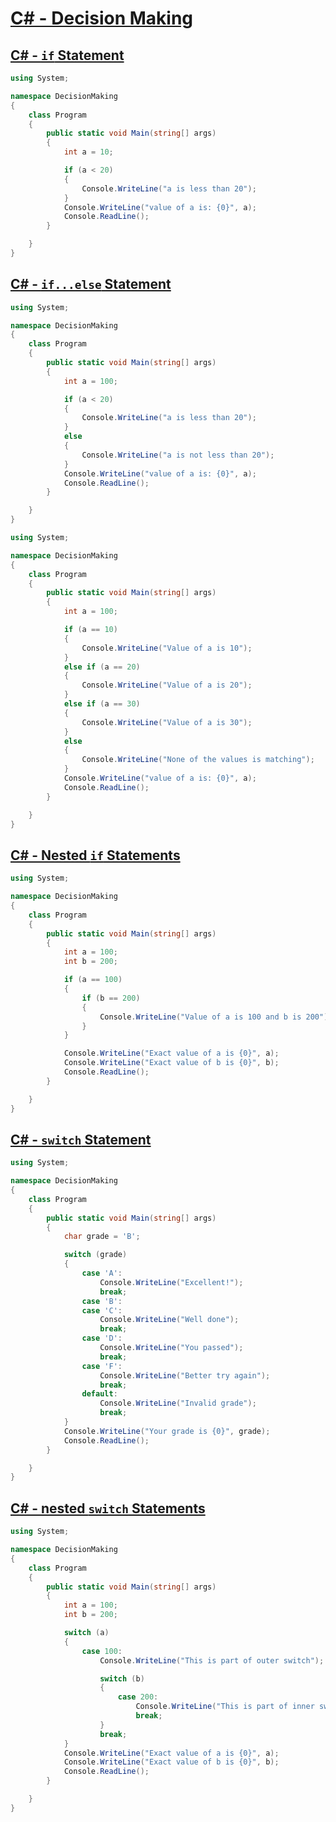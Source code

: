 # [C# - Decision Making](https://www.tutorialspoint.com/csharp/csharp_decision_making.htm)

## [C# - `if` Statement](https://www.tutorialspoint.com/csharp/if_statement_in_csharp.htm)

```c#
using System;

namespace DecisionMaking
{
    class Program
    {
        public static void Main(string[] args)
        {
            int a = 10;

            if (a < 20)
            {
                Console.WriteLine("a is less than 20");
            }
            Console.WriteLine("value of a is: {0}", a);
            Console.ReadLine();
        }

    }
}
```

## [C# - `if...else` Statement](https://www.tutorialspoint.com/csharp/if_else_statement_in_csharp.htm)

```c#
using System;

namespace DecisionMaking
{
    class Program
    {
        public static void Main(string[] args)
        {
            int a = 100;

            if (a < 20)
            {
                Console.WriteLine("a is less than 20");
            }
            else
            {
                Console.WriteLine("a is not less than 20");
            }
            Console.WriteLine("value of a is: {0}", a);
            Console.ReadLine();
        }

    }
}
```

```c#
using System;

namespace DecisionMaking
{
    class Program
    {
        public static void Main(string[] args)
        {
            int a = 100;

            if (a == 10)
            {
                Console.WriteLine("Value of a is 10");
            }
            else if (a == 20)
            {
                Console.WriteLine("Value of a is 20");
            }
            else if (a == 30)
            {
                Console.WriteLine("Value of a is 30");
            }
            else
            {
                Console.WriteLine("None of the values is matching");
            }
            Console.WriteLine("value of a is: {0}", a);
            Console.ReadLine();
        }

    }
}
```

## [C# - Nested `if` Statements](https://www.tutorialspoint.com/csharp/nested_if_statements_in_csharp.htm)

```c#
using System;

namespace DecisionMaking
{
    class Program
    {
        public static void Main(string[] args)
        {
            int a = 100;
            int b = 200;

            if (a == 100)
            {
                if (b == 200)
                {
                    Console.WriteLine("Value of a is 100 and b is 200");
                }
            }

            Console.WriteLine("Exact value of a is {0}", a);
            Console.WriteLine("Exact value of b is {0}", b);
            Console.ReadLine();
        }

    }
}
```

## [C# - `switch` Statement](https://www.tutorialspoint.com/csharp/switch_statement_in_csharp.htm)

```c#
using System;

namespace DecisionMaking
{
    class Program
    {
        public static void Main(string[] args)
        {
            char grade = 'B';

            switch (grade)
            {
                case 'A':
                    Console.WriteLine("Excellent!");
                    break;
                case 'B':
                case 'C':
                    Console.WriteLine("Well done");
                    break;
                case 'D':
                    Console.WriteLine("You passed");
                    break;
                case 'F':
                    Console.WriteLine("Better try again");
                    break;
                default:
                    Console.WriteLine("Invalid grade");
                    break;
            }
            Console.WriteLine("Your grade is {0}", grade);
            Console.ReadLine();
        }

    }
}
```

## [C# - nested `switch` Statements](https://www.tutorialspoint.com/csharp/nested_switch_statements_in_csharp.htm)

```c#
using System;

namespace DecisionMaking
{
    class Program
    {
        public static void Main(string[] args)
        {
            int a = 100;
            int b = 200;

            switch (a)
            {
                case 100:
                    Console.WriteLine("This is part of outer switch");

                    switch (b)
                    {
                        case 200:
                            Console.WriteLine("This is part of inner switch");
                            break;
                    }
                    break;
            }
            Console.WriteLine("Exact value of a is {0}", a);
            Console.WriteLine("Exact value of b is {0}", b);
            Console.ReadLine();
        }

    }
}
```
